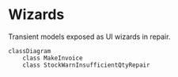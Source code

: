 # Wizards

Transient models exposed as UI wizards in repair.

```mermaid
classDiagram
    class MakeInvoice
    class StockWarnInsufficientQtyRepair
```
